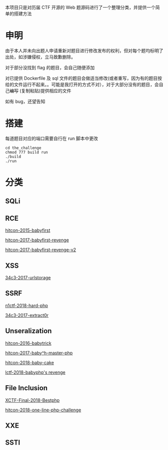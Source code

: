 本项目只是对历届 CTF 开源的 Web 题源码进行了一个整理分类，并提供一个简单的搭建方法

# 申明
由于本人并未向出题人申请重新对题目进行修改发布的权利，但对每个题均标明了出处，如涉嫌侵权，立马致歉删除。

对于部分没找到 flag 的题目，会自己随便添加

对已提供 Dockerfile 及 sql 文件的题目会做适当修改(或者重写，因为有的题目按给的文件运行不起来。。可能是我打开的方式不对），对于大部分没有的题目，会自己~~编写~~ (复制粘贴)提供相应的文件

如有 bug，还望告知

# 搭建
每道题目对应的端口需要自行在 run 脚本中更改

```shell
cd the_challenge
chmod 777 build run
./build
./run
```

# 分类

## SQLi

## RCE

[hitcon-2015-babyfirst](https://github.com/inory009/CTF-Web-Challenges/tree/master/RCE/hitcon-2015-babyfirst)

[hitcon-2017-babyfirst-revenge](https://github.com/inory009/CTF-Web-Challenges/tree/master/RCE/hitcon-2017-babyfirst-revenge)

[hitcon-2017-babyfirst-revenge-v2](https://github.com/inory009/CTF-Web-Challenges/tree/master/RCE/hitcon-2017-babyfirst-revenge-v2)

## XSS
[34c3-2017-urlstorage](https://github.com/inory009/CTF-Web-Challenges/tree/master/XSS/34c3-2017-urlstorage)


## SSRF
[n1ctf-2018-hard-php](https://github.com/inory009/CTF-Web-Challenges/tree/master/SSRF/n1ctf-2018-easy_harder_php)

[34c3-2017-extract0r](https://github.com/inory009/CTF-Web-Challenges/tree/master/SSRF/34c3-2017-extract0r)


## Unseralization
[hitcon-2016-babytrick](https://github.com/inory009/CTF-Web-Challenges/tree/master/Unserialization/hitcon-2016-babytrick)

[hitcon-2017-baby^h-master-php](https://github.com/inory009/CTF-Web-Challenges/tree/master/Unserialization/hitcon-2017-baby%5Eh-master-php)

[hitcon-2018-baby-cake](https://github.com/inory009/CTF-Web-Challenges/tree/master/Unserialization/hitcon-2018-baby-cake)

[lctf-2018-babyphp's revenge](https://github.com/inory009/CTF-Web-Challenges/tree/master/Unserialization/lctf-2018-babyphp's-revenge)

## File Inclusion
[XCTF-Final-2018-Bestphp](https://github.com/inory009/CTF-Web-Challenges/tree/master/File-Inclusion/XCTF-Final-2018-Bestphp)

[hitcon-2018-one-line-php-challenge](https://github.com/inory009/CTF-Web-Challenges/tree/master/File-Inclusion/hitcon-2018-one-line-php-challenge)

## XXE

## SSTI